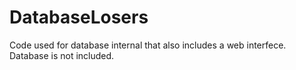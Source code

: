 # DatabaseLosers
Code used for database internal that also includes a web interfece.
Database is not included.
